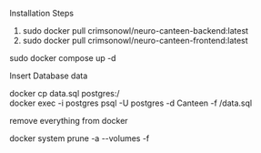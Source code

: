 Installation Steps

1. sudo docker pull crimsonowl/neuro-canteen-backend:latest
2. sudo docker pull crimsonowl/neuro-canteen-frontend:latest

sudo docker compose up -d

Insert Database data

docker cp data.sql postgres:/ <br>
docker exec -i postgres psql -U postgres -d Canteen -f /data.sql

remove everything from docker

docker system prune -a --volumes -f
